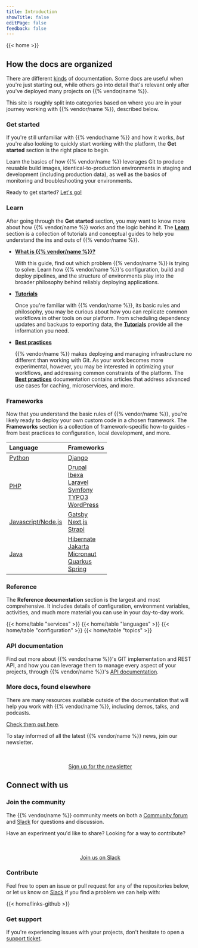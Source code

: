 ```yaml
---
title: Introduction
showTitle: false
editPage: false
feedback: false
---
```


{{< home >}}

## How the docs are organized

There are different [kinds](https://documentation.divio.com/) of documentation.
Some docs are useful when you're just starting out,
while others go into detail that's relevant only after you've deployed many projects on {{% vendor/name %}}.

This site is roughly split into categories based on where you are in your journey working with {{% vendor/name %}}, described below.

### Get started

If you're still unfamiliar with {{% vendor/name %}} and how it works, _but_ you're also looking to quickly start working with the platform, the **Get started** section is the right place to begin.

Learn the basics of how {{% vendor/name %}} leverages Git to produce reusable build images, identical-to-production environments in staging and development (including production data), as well as the basics of monitoring and troubleshooting your environments.

Ready to get started? [Let's go!](/get-started/)

### Learn

After going through the **Get started** section, you may want to know more about how {{% vendor/name %}} works and the logic behind it. The **[Learn](/learn/_index.md)** section is a collection of tutorials and conceptual guides to help you understand the ins and outs of {{% vendor/name %}}.

- [**What is {{% vendor/name %}}?**](/learn/overview/_index.md)

    With this guide, find out which problem {{% vendor/name %}} is trying to solve.
    Learn how {{% vendor/name %}}'s configuration, build and deploy pipelines, and the structure of environments play into the broader philosophy behind reliably deploying applications.

- [**Tutorials**](/learn/tutorials/_index.md)

    Once you're familiar with {{% vendor/name %}}, its basic rules and philosophy, you may be curious about how you can replicate common workflows in other tools on our platform.
    From scheduling dependency updates and backups to exporting data, the [**Tutorials**](/learn/tutorials/_index.md) provide all the information you need.

- [**Best practices**](/learn/bestpractices/_index.md)

    {{% vendor/name %}} makes deploying and managing infrastructure no different than working with Git.
    As your work becomes more experimental, however, you may be interested in optimizing your workflows, and addressing common constraints of the platform.
    The [**Best practices**](/learn/bestpractices/_index.md) documentation contains articles that address advanced use cases for caching, microservices, and more.

### Frameworks

Now that you understand the basic rules of {{% vendor/name %}}, you're likely ready to deploy your own custom code in a chosen framework.
The **Frameworks** section is a collection of framework-specific how-to guides - from best practices to configuration, local development, and more.

| Language              | Frameworks |
| :----------------     | :------  |
| [Python](/languages/python/_index.md)                |   [Django](/guides/django/_index.md)  |
| [PHP](/languages/php/_index.md)                      |   [Drupal](/guides/drupal/_index.md)<br/>[Ibexa](/guides/ibexa/_index.md)<br/>[Laravel](/guides/laravel/_index.md)<br/>[Symfony](/guides/symfony/_index.md)<br/>[TYPO3](/guides/typo3/_index.md)<br/>[WordPress](/guides/wordpress/_index.md)   |
| [Javascript/Node.js](/languages/nodejs/_index.md)     |  [Gatsby](/guides/gatsby/_index.md)<br/>[Next.js](/guides/nextjs/_index.md)<br/>[Strapi](/guides/strapi/_index.md)  |
| [Java](/languages/java/_index.md)                  |  [Hibernate](/guides/hibernate/_index.md)<br/>[Jakarta](/guides/jakarta/_index.md)<br/>[Micronaut](/guides/micronaut/_index.md)<br/>[Quarkus](/guides/quarkus/_index.md)<br/>[Spring](/guides/spring/_index.md)  |

### Reference

The **Reference documentation** section is the largest and most comprehensive.
It includes details of configuration, environment variables, activities, and much more material you can use in your day-to-day work.

{{< home/table "services" >}}
{{< home/table "languages" >}}
{{< home/table "configuration" >}}
{{< home/table "topics" >}}

### API documentation

Find out more about {{% vendor/name %}}'s GIT implementation and REST API, and how you can leverage them to manage every aspect of your projects, through {{% vendor/name %}}'s [API documentation](https://api.platform.sh/docs/).

<!-- For now, most of these links are only relevant to Platform.sh -->
### More docs, found elsewhere

There are many resources available outside of the documentation that will help you work with {{% vendor/name %}}, including demos, talks, and podcasts.

[Check them out here](/learn/resources.md).

To stay informed of all the latest {{% vendor/name %}} news, join our newsletter.

<div style="margin-top: 3rem; text-align: center;">
    <a class="start-cta font-semibold text-sm xl:text-base px-4 py-2 bg-skye rounded text-white hover:bg-skye-dark focus:bg-skye-dark"
    href="https://platform.sh/preferences/" rel="noopener">Sign up for the newsletter</a>
</div>

## Connect with us

### Join the community

The {{% vendor/name %}} community meets on both a [Community forum](https://support.platform.sh/hc/en-us/community/topics) and [Slack](https://chat.platform.sh) for questions and discussion.

Have an experiment you'd like to share?
Looking for a way to contribute?

<div style="margin-top: 3rem; text-align: center;">
    <a class="start-cta font-semibold text-sm xl:text-base px-4 py-2 bg-skye rounded text-white hover:bg-skye-dark focus:bg-skye-dark"
    href="https://chat.platform.sh" rel="noopener">Join us on Slack</a>
</div>

### Contribute
Feel free to open an issue or pull request for any of the repositories below, or let us know on [Slack](https://chat.platform.sh) if you find a problem we can help with:

{{< home/links-github >}}

### Get support

If you're experiencing issues with your projects, don't hesitate to open a [support ticket](/learn/overview/get-support).

